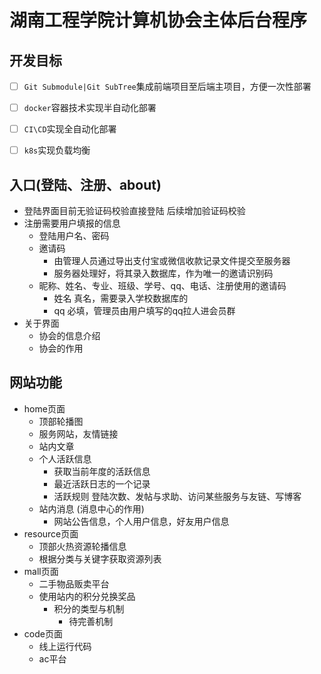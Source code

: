 # 湖南工程学院计算机协会主体后台程序

## 开发目标

* [ ] `Git Submodule|Git SubTree`集成前端项目至后端主项目，方便一次性部署

* [ ] `docker`容器技术实现半自动化部署

* [ ] `CI\CD`实现全自动化部署

* [ ] `k8s`实现负载均衡

## 入口(登陆、注册、about)

* 登陆界面目前无验证码校验直接登陆 后续增加验证码校验
* 注册需要用户填报的信息
  * 登陆用户名、密码
  * 邀请码
    - 由管理人员通过导出支付宝或微信收款记录文件提交至服务器
    - 服务器处理好，将其录入数据库，作为唯一的邀请识别码
  * 昵称、姓名、专业、班级、学号、qq、电话、注册使用的邀请码
    - 姓名 真名，需要录入学校数据库的
    - qq 必填，管理员由用户填写的qq拉人进会员群
* 关于界面
  * 协会的信息介绍
  * 协会的作用

## 网站功能
* home页面
  * 顶部轮播图
  * 服务网站，友情链接
  * 站内文章
  * 个人活跃信息
    - 获取当前年度的活跃信息
    - 最近活跃日志的一个记录
    - 活跃规则 登陆次数、发帖与求助、访问某些服务与友链、写博客
  * 站内消息 (消息中心的作用)
    - 网站公告信息，个人用户信息，好友用户信息
* resource页面
  * 顶部火热资源轮播信息
  * 根据分类与关键字获取资源列表
* mall页面
  * 二手物品贩卖平台
  * 使用站内的积分兑换奖品
    + 积分的类型与机制
      - 待完善机制
* code页面
  * 线上运行代码
  * ac平台
